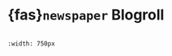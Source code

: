 # {fas}`newspaper` Blogroll
```{tags} status:placeholder
```
```{image} ../assets/images/blogroll.png
:width: 750px
```
<!--
TODO: A list of interesting blogs and websites to recommend
* [Marginalia Weblog](https://www.marginalia.nu/log)
-->